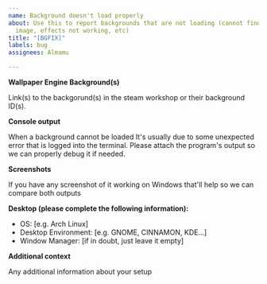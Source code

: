 ```yaml
---
name: Background doesn't load properly
about: Use this to report backgrounds that are not loading (cannot find files, black
  image, effects not working, etc)
title: "[BGFIX]"
labels: bug
assignees: Almamu

---
```


**Wallpaper Engine Background(s)**

Link(s) to the backgorund(s) in the steam workshop or their background ID(s).

**Console output**

When a background cannot be loaded It's usually due to some unexpected error that is logged into the terminal. Please attach the program's output so we can properly debug it if needed.

**Screenshots**

If you have any screenshot of it working on Windows that'll help so we can compare both outputs

**Desktop (please complete the following information):**
 
- OS: [e.g. Arch Linux]
 - Desktop Environment: [e.g. GNOME, CINNAMON, KDE...]
 - Window Manager: [if in doubt, just leave it empty]

**Additional context**

Any additional information about your setup